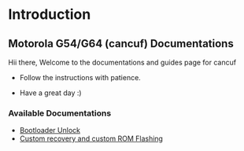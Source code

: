 # Introduction

## **Motorola G54/G64 (cancuf) Documentations**

Hii there,
Welcome to the documentations and guides page for cancuf

- Follow the instructions with patience.

- Have a great day :)

### Available Documentations

- [Bootloader Unlock](./guides/bl_unlock.md)
- [Custom recovery and custom ROM Flashing](./guides/bl_unlock.md)
